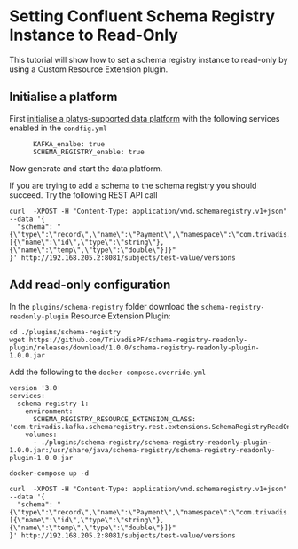# Setting Confluent Schema Registry Instance to Read-Only

This tutorial will show how to set a schema registry instance to read-only by using a Custom Resource Extension plugin.

## Initialise a platform

First [initialise a platys-supported data platform](../../getting-started) with the following services enabled in the `condfig.yml`

```
      KAFKA_enalbe: true
      SCHEMA_REGISTRY_enable: true
```

Now generate and start the data platform. 

If you are trying to add a schema to the schema registry you should succeed. Try the following REST API call

```
curl  -XPOST -H "Content-Type: application/vnd.schemaregistry.v1+json" --data '{
  "schema": "{\"type\":\"record\",\"name\":\"Payment\",\"namespace\":\"com.trivadis.examples.clients.simpleavro\",\"fields\":[{\"name\":\"id\",\"type\":\"string\"},{\"name\":\"temp\",\"type\":\"double\"}]}"
}' http://192.168.205.2:8081/subjects/test-value/versions
```

## Add read-only configuration

In the `plugins/schema-registry` folder download the `schema-registry-readonly-plugin` Resource Extension Plugin:

```
cd ./plugins/schema-registry
wget https://github.com/TrivadisPF/schema-registry-readonly-plugin/releases/download/1.0.0/schema-registry-readonly-plugin-1.0.0.jar
```

Add the following to the ```docker-compose.override.yml```

```
version '3.0'
services:
  schema-registry-1:
    environment:
      SCHEMA_REGISTRY_RESOURCE_EXTENSION_CLASS: 'com.trivadis.kafka.schemaregistry.rest.extensions.SchemaRegistryReadOnlyResourceExtension'
    volumes:
      - ./plugins/schema-registry/schema-registry-readonly-plugin-1.0.0.jar:/usr/share/java/schema-registry/schema-registry-readonly-plugin-1.0.0.jar
```

```
docker-compose up -d
```

```
curl  -XPOST -H "Content-Type: application/vnd.schemaregistry.v1+json" --data '{
  "schema": "{\"type\":\"record\",\"name\":\"Payment\",\"namespace\":\"com.trivadis.examples.clients.simpleavro\",\"fields\":[{\"name\":\"id\",\"type\":\"string\"},{\"name\":\"temp\",\"type\":\"double\"}]}"
}' http://192.168.205.2:8081/subjects/test-value/versions
```
